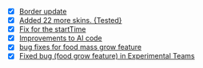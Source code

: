 - [x] [Border update](https://github.com/OgarProject/Ogar/pull/323)
- [x] [Added 22 more skins. {Tested}](https://github.com/OgarProject/Ogar/pull/324)
- [x] [Fix for the startTime](https://github.com/OgarProject/Ogar/pull/332)
- [x] [Improvements to AI code](https://github.com/OgarProject/Ogar/pull/346)
- [x] [bug fixes for food mass grow feature](https://github.com/OgarProject/Ogar/pull/350)
- [x] [Fixed bug (food grow feature) in Experimental Teams](https://github.com/OgarProject/Ogar/pull/353)